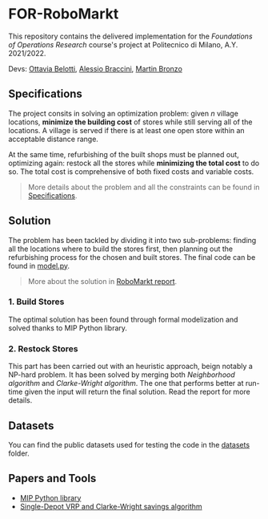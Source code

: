# FOR-RoboMarkt

This repository contains the delivered implementation for the _Foundations of Operations Research_ course's project at Politecnico di Milano, A.Y. 2021/2022.

Devs: [Ottavia Belotti](https://github.com/OttaviaBelotti), [Alessio Braccini](https://github.com/AlessioBraccini), [Martin Bronzo](https://github.com/MartinBronzo)


## Specifications

The project consits in solving an optimization problem: given _n_ village locations, **minimize the building cost** of stores while still serving all of the locations. A village is served if there is at least one open store within an acceptable distance range.

At the same time, refurbishing of the built shops must be planned out, optimizing again: restock all the stores while **minimizing the total cost** to do so. The total cost is comprehensive of both fixed costs and variable costs.

> More details about the problem and all the constraints can be found in [Specifications](https://github.com/OttaviaBelotti/FOR-RoboMarkt/blob/main/Specifications.pdf).

## Solution
The problem has been tackled by dividing it into two sub-problems: finding all the locations where to build the stores first, then planning out the refurbishing process for the chosen and built stores. The final code can be found in [model.py](https://github.com/OttaviaBelotti/FOR-RoboMarkt/blob/main/model.py).

> More about the solution in [RoboMarkt report](https://github.com/OttaviaBelotti/FOR-RoboMarkt/blob/main/RoboMarkt%20report.pdf).

### 1. Build Stores
The optimal solution has been found through formal modelization and solved thanks to MIP Python library. 
### 2. Restock Stores
This part has been carried out with an heuristic approach, beign notably a NP-hard problem. It has been solved by merging both _Neighborhood algorithm_ and _Clarke-Wright algorithm_. The one that performs better at run-time given the input will return the final solution. Read the report for more details.

## Datasets
You can find the public datasets used for testing the code in the [datasets](https://github.com/OttaviaBelotti/FOR-RoboMarkt/tree/main/datasets) folder.

## Papers and Tools
* [MIP Python library](https://www.python-mip.com/)
* [Single-Depot VRP and Clarke-Wright savings algorithm](https://web.mit.edu/urban_or_book/www/book/chapter6/6.4.12.html)
